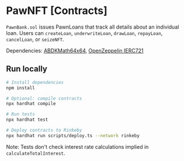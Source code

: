 # PawNFT [Contracts]

`PawnBank.sol` issues PawnLoans that track all details about an individual loan. Users can `createLoan`, `underwriteLoan`, `drawLoan`, `repayLoan`, `cancelLoan`, or `seizeNFT`.

Dependencies: [ABDKMath64x64](https://github.com/abdk-consulting/abdk-libraries-solidity/blob/master/ABDKMath64x64.sol), [OpenZeppelin IERC721](https://github.com/OpenZeppelin/openzeppelin-contracts/blob/master/contracts/token/ERC721/IERC721.sol)

## Run locally

```bash
# Install dependencies
npm install

# Optional: compile contracts
npx hardhat compile

# Run tests
npx hardhat test

# Deploy contracts to Rinkeby
npx hardhat run scripts/deploy.ts --network rinkeby
```

Note: Tests don't check interest rate calculations implied in `calculateTotalInterest`.
